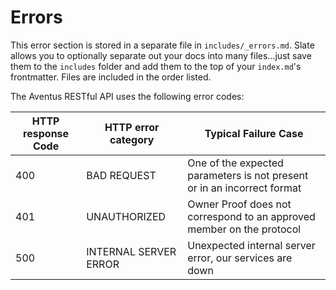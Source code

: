 # Errors

<aside class="notice">
This error section is stored in a separate file in <code>includes/_errors.md</code>. Slate allows you to optionally separate out your docs into many files...just save them to the <code>includes</code> folder and add them to the top of your <code>index.md</code>'s frontmatter. Files are included in the order listed.
</aside>

The Aventus RESTful API uses the following error codes:


<!--- Specifically the errors relating to THIS guide. -->

HTTP response Code | HTTP error category | Typical Failure Case
-- | -- | --
400 | BAD REQUEST | One of the expected parameters is not present or in an incorrect format
401 | UNAUTHORIZED | Owner Proof does not correspond to an approved member on the protocol
500 | INTERNAL SERVER ERROR | Unexpected internal server error, our services are down
